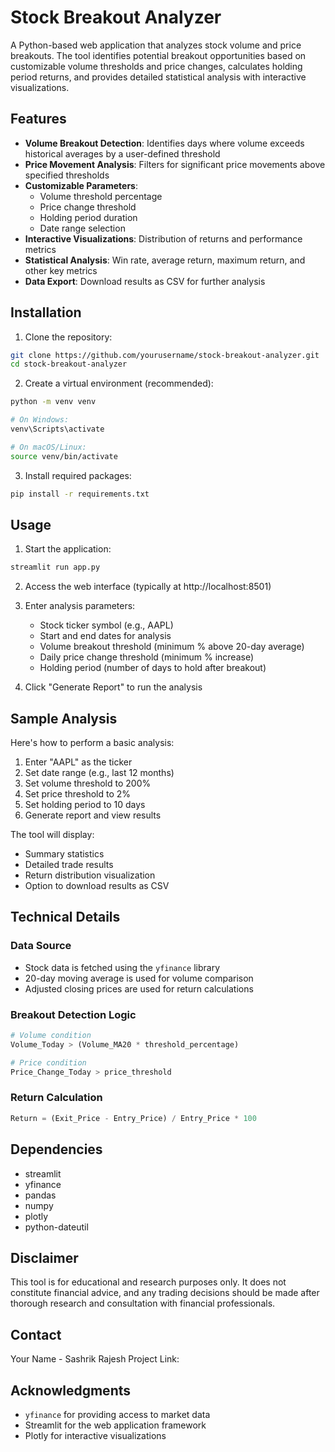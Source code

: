 # Stock Breakout Analyzer

A Python-based web application that analyzes stock volume and price breakouts. The tool identifies potential breakout opportunities based on customizable volume thresholds and price changes, calculates holding period returns, and provides detailed statistical analysis with interactive visualizations.

## Features

- **Volume Breakout Detection**: Identifies days where volume exceeds historical averages by a user-defined threshold
- **Price Movement Analysis**: Filters for significant price movements above specified thresholds
- **Customizable Parameters**:
  - Volume threshold percentage
  - Price change threshold
  - Holding period duration
  - Date range selection
- **Interactive Visualizations**: Distribution of returns and performance metrics
- **Statistical Analysis**: Win rate, average return, maximum return, and other key metrics
- **Data Export**: Download results as CSV for further analysis

## Installation

1. Clone the repository:
```bash
git clone https://github.com/yourusername/stock-breakout-analyzer.git
cd stock-breakout-analyzer
```

2. Create a virtual environment (recommended):
```bash
python -m venv venv

# On Windows:
venv\Scripts\activate

# On macOS/Linux:
source venv/bin/activate
```

3. Install required packages:
```bash
pip install -r requirements.txt
```

## Usage

1. Start the application:
```bash
streamlit run app.py
```

2. Access the web interface (typically at http://localhost:8501)

3. Enter analysis parameters:
   - Stock ticker symbol (e.g., AAPL)
   - Start and end dates for analysis
   - Volume breakout threshold (minimum % above 20-day average)
   - Daily price change threshold (minimum % increase)
   - Holding period (number of days to hold after breakout)

4. Click "Generate Report" to run the analysis

## Sample Analysis

Here's how to perform a basic analysis:

1. Enter "AAPL" as the ticker
2. Set date range (e.g., last 12 months)
3. Set volume threshold to 200%
4. Set price threshold to 2%
5. Set holding period to 10 days
6. Generate report and view results

The tool will display:
- Summary statistics
- Detailed trade results
- Return distribution visualization
- Option to download results as CSV

## Technical Details

### Data Source
- Stock data is fetched using the `yfinance` library
- 20-day moving average is used for volume comparison
- Adjusted closing prices are used for return calculations

### Breakout Detection Logic
```python
# Volume condition
Volume_Today > (Volume_MA20 * threshold_percentage)

# Price condition
Price_Change_Today > price_threshold
```

### Return Calculation
```python
Return = (Exit_Price - Entry_Price) / Entry_Price * 100
```

## Dependencies

- streamlit
- yfinance
- pandas
- numpy
- plotly
- python-dateutil

## Disclaimer

This tool is for educational and research purposes only. It does not constitute financial advice, and any trading decisions should be made after thorough research and consultation with financial professionals.

## Contact

Your Name - Sashrik Rajesh
Project Link: 

## Acknowledgments

- `yfinance` for providing access to market data
- Streamlit for the web application framework
- Plotly for interactive visualizations
